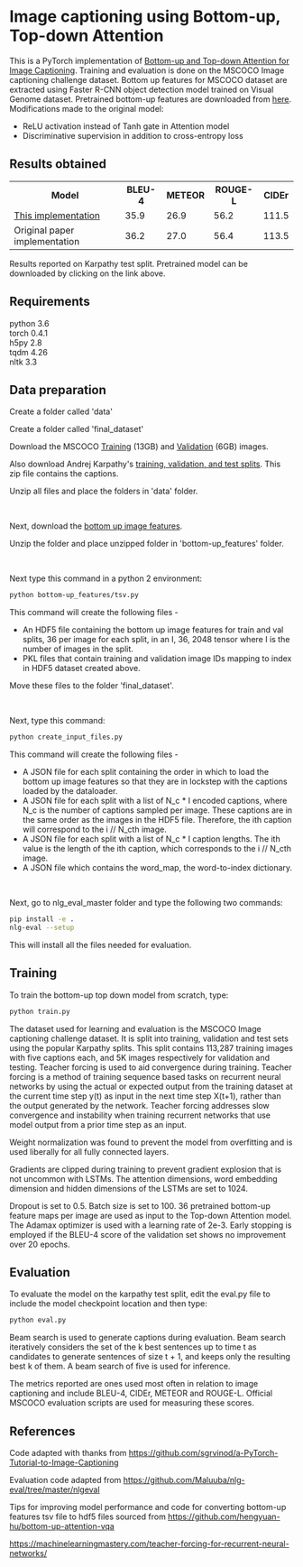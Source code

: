 <h1> Image captioning using Bottom-up, Top-down Attention</h1>

This is a PyTorch implementation of <a href=http://www.panderson.me/up-down-attention> Bottom-up and Top-down Attention for Image Captioning</a>. Training and evaluation is done on the MSCOCO Image captioning challenge dataset. Bottom up features for MSCOCO dataset are extracted using Faster R-CNN object detection model trained on Visual Genome dataset. Pretrained bottom-up features are downloaded from <a href =https://github.com/peteanderson80/bottom-up-attention>here</a>. Modifications made to the original model:
<ul>
  <li> ReLU activation instead of Tanh gate in Attention model</li>
  <li> Discriminative supervision in addition to cross-entropy loss</li></ul>


<h2> Results obtained </h2> 

<table class="tg">
  <tr>
    <th>Model</th>
    <th>BLEU-4</th>
    <th>METEOR</th>
    <th>ROUGE-L</th>
    <th>CIDEr</th>
  </tr>
  <tr>
    <td><a href="https://drive.google.com/file/d/10atC8rY7PdhnKW08INO33mEXYUyQ6G0N/view?usp=sharing">This implementation</a></td>
    <td>35.9</td>
    <td>26.9</td>
    <td>56.2</td>
    <td>111.5</td>
  </tr>
  <tr>
    <td>Original paper implementation</td>
    <td>36.2</td>
    <td>27.0</td>
    <td>56.4</td>
    <td>113.5</td>
    </tr>
</table>

Results reported on Karpathy test split. Pretrained model can be downloaded by clicking on the link above.

<h2> Requirements </h2>

python 3.6<br>
torch 0.4.1<br>
h5py 2.8<br>
tqdm 4.26<br>
nltk 3.3<br>

<h2> Data preparation </h2>

Create a folder called 'data'

Create a folder called 'final_dataset'

Download the MSCOCO <a target = "_blank" href="http://images.cocodataset.org/zips/train2014.zip">Training</a> (13GB)  and <a href=http://images.cocodataset.org/zips/val2014.zip>Validation</a> (6GB)  images. 

Also download Andrej Karpathy's <a target = "_blank" href=http://cs.stanford.edu/people/karpathy/deepimagesent/caption_datasets.zip>training, validation, and test splits</a>. This zip file contains the captions.

Unzip all files and place the folders in 'data' folder.

<br>

Next, download the <a target = "_blank" href="https://imagecaption.blob.core.windows.net/imagecaption/trainval_36.zip">bottom up image features</a>.

Unzip the folder and place unzipped folder in 'bottom-up_features' folder.  

<br>

Next type this command in a python 2 environment: 
```bash
python bottom-up_features/tsv.py
```

This command will create the following files - 
<ul>
<li>An HDF5 file containing the bottom up image features for train and val splits, 36 per image for each split, in an I, 36, 2048 tensor where I is the number of images in the split.</li>
<li>PKL files that contain training and validation image IDs mapping to index in HDF5 dataset created above.</li>
</ul>

Move these files to the folder 'final_dataset'.

<br>

Next, type this command: 
```bash
python create_input_files.py
```

This command will create the following files - 
<ul>
<li>A JSON file for each split containing the order in which to load the bottom up image features so that they are in lockstep with the captions loaded by the dataloader.</li>
<li>A JSON file for each split with a list of N_c * I encoded captions, where N_c is the number of captions sampled per image. These captions are in the same order as the images in the HDF5 file. Therefore, the ith caption will correspond to the i // N_cth image.</li>
<li>A JSON file for each split with a list of N_c * I caption lengths. The ith value is the length of the ith caption, which corresponds to the i // N_cth image.</li>
<li>A JSON file which contains the word_map, the word-to-index dictionary.</li>
</ul>

<br>

Next, go to nlg_eval_master folder and type the following two commands:
```bash
pip install -e .
nlg-eval --setup
```
This will install all the files needed for evaluation.


<h2> Training </h2>

To train the bottom-up top down model from scratch, type:
```bash
python train.py
```

The dataset used for learning and evaluation is the MSCOCO Image captioning challenge dataset. It is split into training, validation and test sets using the popular Karpathy splits. This split contains 113,287 training images with five captions each, and 5K images respectively for validation and testing. Teacher forcing is used to aid convergence during training. Teacher forcing is a method of training sequence based tasks on recurrent neural networks by using the actual or expected output from the training dataset at the current time step y(t) as input in the next time step X(t+1), rather than the output generated by the network. Teacher forcing addresses slow convergence and instability when training recurrent networks that use model output from a prior time step as an input.

Weight normalization was found to prevent the model from overfitting and is used liberally for all fully connected layers.

Gradients are clipped during training to prevent gradient explosion that is not uncommon with LSTMs. The attention dimensions, word embedding dimension and hidden dimensions of the LSTMs are set to 1024.

Dropout is set to 0.5. Batch size is set to 100. 36 pretrained bottom-up feature maps per image are used as input to the Top-down Attention model. The Adamax optimizer is used with a learning rate of 2e-3. Early stopping is employed if the BLEU-4 score of the validation set shows no improvement over 20 epochs.


<h2> Evaluation </h2>

To evaluate the model on the karpathy test split, edit the eval.py file to include the model checkpoint location and then type:
```bash
python eval.py
```

Beam search is used to generate captions during evaluation. Beam search iteratively considers the set of the k best sentences up to time t as candidates to generate sentences of size t + 1, and keeps only the resulting best k of them. A beam search of five is used for inference.

The metrics reported are ones used most often in relation to image captioning and include BLEU-4, CIDEr, METEOR and ROUGE-L. Official MSCOCO evaluation scripts are used for measuring these scores.
  
<h2>References</h2>

Code adapted with thanks from https://github.com/sgrvinod/a-PyTorch-Tutorial-to-Image-Captioning

Evaluation code adapted from https://github.com/Maluuba/nlg-eval/tree/master/nlgeval

Tips for improving model performance and code for converting bottom-up features tsv file to hdf5 files sourced from https://github.com/hengyuan-hu/bottom-up-attention-vqa

https://machinelearningmastery.com/teacher-forcing-for-recurrent-neural-networks/
